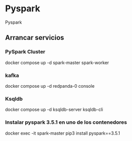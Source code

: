 # Pyspark
Pyspark

## Arrancar servicios

### PySpark Cluster

docker compose up -d spark-master spark-worker

### kafka

docker compose up -d redpanda-0 console

### Ksqldb

docker compose up -d ksqldb-server ksqldb-cli

### Instalar pyspark 3.5.1 en uno de los contenedores

docker exec -it spark-master pip3 install pyspark==3.5.1 


